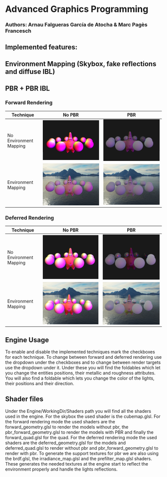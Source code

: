 # Advanced Graphics Programming
 
### Authors: Arnau Falgueras García de Atocha & Marc Pagès Francesch

## Implemented features: 
 ## Environment Mapping (Skybox, fake reflections and diffuse IBL)
 ## PBR + PBR IBL

### Forward Rendering
|  Technique | No PBR  | PBR |
| ---------- | ------- | --- |
|No Environment Mapping| ![NoEnv_NoPBR](https://github.com/marcpages2020/Advanced-Graphics-Programming/blob/main/Captures/FRWD_NO_ENVMP_NO_PBR.PNG)|  ![NoEnv_PBR](https://github.com/marcpages2020/Advanced-Graphics-Programming/blob/main/Captures/FRWD_NO_ENVMP_PBR.PNG)|
|Environment Mapping| ![Env_NoPBR](https://github.com/marcpages2020/Advanced-Graphics-Programming/blob/main/Captures/FRWD_ENVMP_NO_PBR.PNG)| ![Env_PBR](https://github.com/marcpages2020/Advanced-Graphics-Programming/blob/main/Captures/FRWD_ENVMP_PBR.PNG)|

### Deferred Rendering
|  Technique | No PBR  | PBR |
| ---------- | ------- | --- |
|No Environment Mapping| ![NoEnv_NoPBR](https://github.com/marcpages2020/Advanced-Graphics-Programming/blob/main/Captures/DFRD_NO_ENVMP_NO_PBR.PNG)|  ![NoEnv_PBR](https://github.com/marcpages2020/Advanced-Graphics-Programming/blob/main/Captures/DFRD_NO_ENVMP_PBR.PNG)|
|Environment Mapping| ![Env_NoPBR](https://github.com/marcpages2020/Advanced-Graphics-Programming/blob/main/Captures/DFRD_ENVMP_NO_PBR.PNG)| ![Env_PBR](https://github.com/marcpages2020/Advanced-Graphics-Programming/blob/main/Captures/DFRD_ENVMP_PBR.PNG)|

## Engine Usage
To enable and disable the implemented techniques mark the checkboxes for each technique. To change between forward and deferred rendering use the dropdown under the checkboxes and to change between render targets use the dropdown under it. Under these you will find the foldables which let you change the entities positions, their metallic and roughness attributes. You will also find a foldable which lets you change the color of the lights, their positions and their direction. 

## Shader files
Under the Engine/WorkingDir/Shaders path you will find all the shaders used in the engine. For the skybox the used shader is the cubemap.glsl. For the forward rendering mode the used shaders are the forward_geometry.glsl to render the models without pbr, the pbr_forward_geometry.glsl to render the models with PBR and finally the forward_quad.glsl for the quad. For the deferred rendering mode the used shaders are the deferred_geometry.glsl for the models and deferred_quad.glsl to render without pbr and pbr_forward_geometry.glsl to render with pbr. To generate the support textures for pbr we are also using the brdf.glsl, the irradiance_map.glsl and the prefilter_map.glsl shaders. These generates the needed textures at the engine start to reflect the environment properly and handle the lights reflections. 
